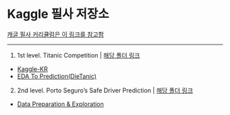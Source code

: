 # Kaggle 필사 저장소

[캐글 필사 커리큘럼은 이 링크를 참고함](https://kaggle-kr.tistory.com/32)


-----


1. 1st level. Titanic Competition | [해당 폴더 링크](https://github.com/yskim0/Kaggle-Practice/tree/master/Titanic%20Competition)

- [Kaggle-KR](https://github.com/yskim0/Kaggle-Practice/blob/master/Titanic%20Competition/Titanic%20competition%20-%20Tutorial1.ipynb)
- [EDA To Prediction(DieTanic)](https://github.com/yskim0/Kaggle-Practice/blob/master/Titanic%20Competition/EDA%20To%20Prediction(DieTanic).ipynb)


2. 2nd level. Porto Seguro’s Safe Driver Prediction | [해당 폴더 링크](https://github.com/yskim0/Kaggle-Practice/tree/master/Porto%20Seguro%E2%80%99s%20Safe%20Driver%20Prediction)

- [Data Preparation & Exploration](https://github.com/yskim0/Kaggle-Practice/blob/master/Porto%20Seguro%E2%80%99s%20Safe%20Driver%20Prediction/Data%20Preparation%20%26%20Exploration-%20Porto.ipynb)

